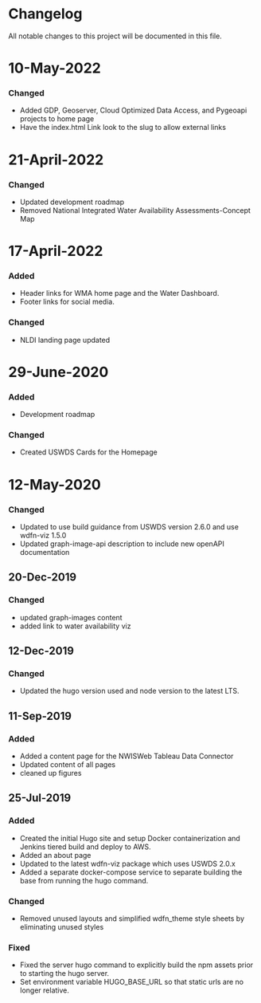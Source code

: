 # Changelog
All notable changes to this project will be documented in this file.

# 10-May-2022
### Changed
- Added GDP, Geoserver, Cloud Optimized Data Access, and Pygeoapi projects to home page
- Have the index.html Link look to the slug to allow external links

# 21-April-2022
### Changed
- Updated development roadmap
- Removed National Integrated Water Availability Assessments-Concept Map

# 17-April-2022
### Added
- Header links for WMA home page and the Water Dashboard.
- Footer links for social media.

### Changed
- NLDI landing page updated

# 29-June-2020
### Added
- Development roadmap

### Changed
- Created USWDS Cards for the Homepage

# 12-May-2020
### Changed
- Updated to use build guidance from USWDS version 2.6.0 and use wdfn-viz 1.5.0
- Updated graph-image-api description to include new openAPI documentation

## 20-Dec-2019
### Changed
- updated graph-images content
- added link to water availability viz

## 12-Dec-2019
### Changed
- Updated the hugo version used and node version to the latest LTS.


## 11-Sep-2019
### Added
- Added a content page for the NWISWeb Tableau Data Connector
- Updated content of all pages
- cleaned up figures


## 25-Jul-2019
### Added
- Created the initial Hugo site and setup Docker containerization  and Jenkins tiered build and deploy to AWS.
- Added an about page
- Updated to the latest wdfn-viz package which uses USWDS 2.0.x
- Added a separate docker-compose service to separate building the base from running the hugo command.

### Changed
- Removed unused layouts and simplified wdfn_theme style sheets by eliminating unused styles

### Fixed
- Fixed the server hugo command to explicitly build the npm assets prior to starting the hugo server.
- Set environment variable HUGO_BASE_URL so that static urls are no longer relative.
